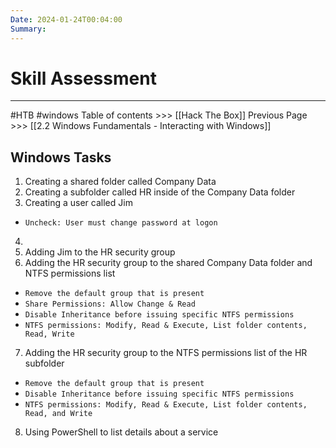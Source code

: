 ```yaml
---
Date: 2024-01-24T00:04:00
Summary:
---
```

# Skill Assessment
---

#HTB #windows 
Table of contents >>> [[Hack The Box]]
Previous Page >>> [[2.2 Windows Fundamentals - Interacting with Windows]]

## Windows Tasks
1. Creating a shared folder called Company Data
2. Creating a subfolder called HR inside of the Company Data folder
3. Creating a user called Jim
- `Uncheck: User must change password at logon`

4. 
5. Adding Jim to the HR security group
6. Adding the HR security group to the shared Company Data folder and NTFS permissions list
- `Remove the default group that is present`
- `Share Permissions: Allow Change & Read`
- `Disable Inheritance before issuing specific NTFS permissions`
- `NTFS permissions: Modify, Read & Execute, List folder contents, Read, Write`

7. Adding the HR security group to the NTFS permissions list of the HR subfolder
- `Remove the default group that is present`
- `Disable Inheritance before issuing specific NTFS permissions`
- `NTFS permissions: Modify, Read & Execute, List folder contents, Read, and Write`

8. Using PowerShell to list details about a service


